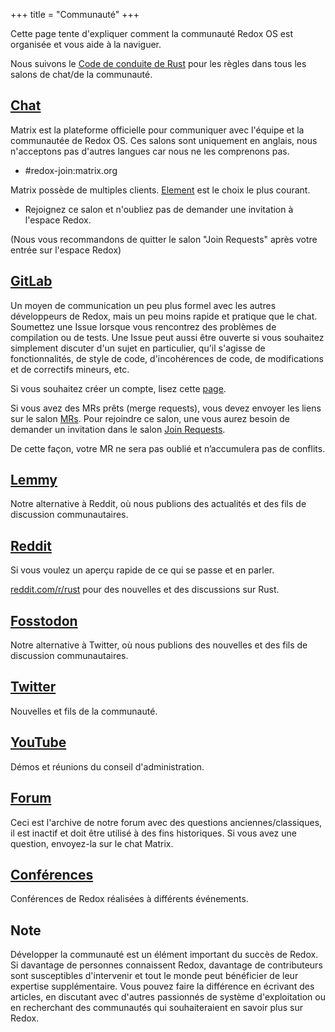 +++
title = "Communauté"
+++

Cette page tente d'expliquer comment la communauté Redox OS est organisée et vous aide à la naviguer.

Nous suivons le [Code de conduite de Rust](https://www.rust-lang.org/policies/code-of-conduct) pour les règles dans tous les salons de chat/de la communauté.

## [Chat](https://matrix.to/#/#redox-join:matrix.org)

Matrix est la plateforme officielle pour communiquer avec l'équipe et la communautée de Redox OS. Ces salons sont uniquement en anglais, nous n'acceptons pas d'autres langues car nous ne les comprenons pas.

- #redox-join:matrix.org

Matrix possède de multiples clients. [Element](https://element.io/) est le choix le plus courant.

- Rejoignez ce salon et n'oubliez pas de demander une invitation à l'espace Redox.

(Nous vous recommandons de quitter le salon "Join Requests" après votre entrée sur l'espace Redox)

## [GitLab](https://gitlab.redox-os.org/redox-os/redox)

Un moyen de communication un peu plus formel avec les autres développeurs de Redox, mais un peu moins rapide et pratique que le chat. Soumettez une Issue lorsque vous rencontrez des problèmes de compilation ou de tests. Une Issue peut aussi être ouverte si vous souhaitez simplement discuter d'un sujet en particulier, qu'il s'agisse de fonctionnalités, de style de code, d'incohérences de code, de modifications et de correctifs mineurs, etc.

Si vous souhaitez créer un compte, lisez cette [page](https://doc.redox-os.org/book/ch12-01-signing-in-to-gitlab.html).

Si vous avez des MRs prêts (merge requests), vous devez envoyer les liens sur le salon [MRs](https://matrix.to/#/#redox-mrs:matrix.org). Pour rejoindre ce salon, une vous aurez besoin de demander un invitation dans le salon [Join Requests](https://matrix.to/#/#redox-join:matrix.org).

De cette façon, votre MR ne sera pas oublié et n’accumulera pas de conflits.

## [Lemmy](https://lemmy.world/c/redox)

Notre alternative à Reddit, où nous publions des actualités et des fils de discussion communautaires.

## [Reddit](https://www.reddit.com/r/Redox/)

Si vous voulez un aperçu rapide de ce qui se passe et en parler.

[reddit.com/r/rust](https://www.reddit.com/r/rust) pour des nouvelles et des discussions sur Rust.

## [Fosstodon](https://fosstodon.org/@redox)

Notre alternative à Twitter, où nous publions des nouvelles et des fils de discussion communautaires.


## [Twitter](https://twitter.com/redox_os)

Nouvelles et fils de la communauté.

## [YouTube](https://www.youtube.com/@RedoxOS)

Démos et réunions du conseil d'administration.

## [Forum](https://discourse.redox-os.org/)

Ceci est l'archive de notre forum avec des questions anciennes/classiques, il est inactif et doit être utilisé à des fins historiques. Si vous avez une question, envoyez-la sur le chat Matrix.

## [Conférences](/talks/)

Conférences de Redox réalisées à différents événements.

## Note

Développer la communauté est un élément important du succès de Redox. Si davantage de personnes connaissent Redox, davantage de contributeurs sont susceptibles d'intervenir et tout le monde peut bénéficier de leur expertise supplémentaire. Vous pouvez faire la différence en écrivant des articles, en discutant avec d'autres passionnés de système d'exploitation ou en recherchant des communautés qui souhaiteraient en savoir plus sur Redox.
